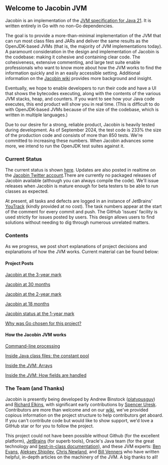 ## Welcome to Jacobin JVM

Jacobin is an implementation of the [JVM specification for Java 21](https://docs.oracle.com/javase/specs/jvms/se21/html/). It is written entirely in Go with no non-Go dependencies. 

The goal is to provide a more-than-minimal implementation of the JVM that can run most class files and JARs and deliver the same results as the OpenJDK-based JVMs (that is, the majority of JVM implementations today). A paramount consideration in the design and implementation of Jacobin is the codebase: making it cohesive and containing clear code. The cohesiveness, extensive commenting, and large test suite enable professionals who want to know more about how the JVM works to find the information quickly and in an easily accessible setting. Additional information on the [Jacobin wiki](https://github.com/platypusguy/jacobin/wiki/Jacobin-Documentation-Home) provides more background and insight. 

Eventually, we hope to enable developers to run their code and have a UI that shows the bytecodes executing, along with the contents of the various JVM stacks, heap, and counters. If you want to see how your Java code executes, this end product will show you in real time. (This is difficult to do with OpenJDK-based JVMs because of the size of the codebase, which is written in multiple languages.)


Due to our desire for a strong, reliable product, Jacobin is heavily tested during development. As of September 2024, the test code is 233% the size of the production code and consists of more than 850 tests. We're committed to increasing these numbers. When Jacobin advances some more, we intend to run the OpenJDK test suites against it. 

### Current Status

The current status is shown [here](https://github.com/platypusguy/jacobin). Updates are also posted in realtime on the [Jacobin Twitter account](https://twitter.com/jacobin_jvm).There are currently no packaged releases of Jacobin available (although you can always compile the code). We'll issue releases when Jacobin is mature enough for beta testers to be able to run classes as expected.

At present, all tasks and defects are logged in an instance of JetBrains' [YouTrack](https://www.jetbrains.com/youtrack/) (kindly provided at no cost). The task numbers appear at the start of the comment for every commit and push. The GitHub 'issues' facility is used strictly for issues posted by users. This design allows users to find solutions without needing to dig through numerous unrelated matters. 

### Contents

As we progress, we post short explanations of project decisions and explanations of how the JVM works. Current material can be found below:

#### Project Posts

[Jacobin at the 3-year mark](https://binstock.blogspot.com/2024/09/at-3-year-mark-brief-look-at-history.html)

[Jacobin at 30 months]( http://binstock.blogspot.com/2024/02/jacobin-jvm-at-30-months.html)

[Jacobin at the 2-year mark](http://binstock.blogspot.com/2023/08/jacobin-at-2-year-mark.html)

[Jacobin at 18 months](http://binstock.blogspot.com/2023/02/jacobin-jvm-at-18-months.html)

[Jacobin status at the 1-year mark](http://binstock.blogspot.com/2022/08/jacobin-jvm-at-1-year-mark.html)

[Why was Go chosen for this project?](http://binstock.blogspot.com/2021/08/a-whole-new-project-jvm.html)

#### How the Jacobin JVM works
[Command-line processing](https://github.com/platypusguy/jacobin/wiki/Command-line-Processing)

[Inside Java class files: the constant pool](https://blogs.oracle.com/javamagazine/post/java-class-file-constant-pool)

[Inside the JVM: Arrays](https://blogs.oracle.com/javamagazine/post/java-array-objects)

[Inside the JVM: How fields are handled](https://github.com/platypusguy/jacobin/wiki/How-Fields-are-Handled-in-the-JVM)

### The Team (and Thanks)
Jacobin is presently being developed by Andrew Binstock ([platypusguy](https://github.com/platypusguy/)) and [Richard Elkins](https://twitter.com/texadactyl), with significant early contributions by [Spencer Uresk](https://twitter.com/suresk). Contributors are more than welcome and on our [wiki](https://github.com/platypusguy/jacobin/wiki/Jacobin-Documentation-Home), we've provided copious information on the project structure to help contributors get aboard. If you can't contribute code but would like to show support, we'd love a GitHub star or for you to follow the project. 

This project could not have been possible without Github (for the excellent platform), [JetBrains](https://www.jetbrains.com/go/) (for superb tools), Oracle's Java team (for the great technology and [best-in-class documentation](https://docs.oracle.com/javase/specs/index.html)), and these JVM experts: [Ben Evans](https://github.com/kittylyst), [Aleksey Shipilev](https://shipilev.net/), [Chris Newland](https://github.com/sponsors/chriswhocodes), and [Bill Venners](https://github.com/bvenners) who have written helpful, in-depth articles on the machinery of the JVM. A big thanks to all!
